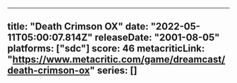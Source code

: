 
---
title: "Death Crimson OX"
date: "2022-05-11T05:00:07.814Z"
releaseDate: "2001-08-05"
platforms: ["sdc"]
score: 46
metacriticLink: "https://www.metacritic.com/game/dreamcast/death-crimson-ox"
series: []
---
